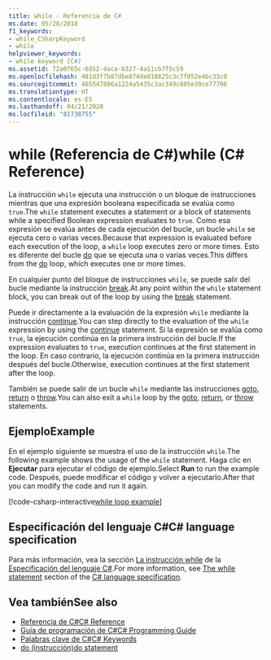 ```yaml
---
title: while - Referencia de C#
ms.date: 05/28/2018
f1_keywords:
- while_CSharpKeyword
- while
helpviewer_keywords:
- while keyword [C#]
ms.assetid: 72a0765c-6852-4aca-b327-4a11cb7f5c59
ms.openlocfilehash: 481d3f7b87dbe874de010825c3c7f052e4bc33c0
ms.sourcegitcommit: 465547886a1224a5435c3ac349c805e39ce77706
ms.translationtype: HT
ms.contentlocale: es-ES
ms.lasthandoff: 04/21/2020
ms.locfileid: "81738755"
---
```

# <a name="while-c-reference"></a><span data-ttu-id="8df02-102">while (Referencia de C#)</span><span class="sxs-lookup"><span data-stu-id="8df02-102">while (C# Reference)</span></span>

<span data-ttu-id="8df02-103">La instrucción `while` ejecuta una instrucción o un bloque de instrucciones mientras que una expresión booleana especificada se evalúa como `true`.</span><span class="sxs-lookup"><span data-stu-id="8df02-103">The `while` statement executes a statement or a block of statements while a specified Boolean expression evaluates to `true`.</span></span> <span data-ttu-id="8df02-104">Como esa expresión se evalúa antes de cada ejecución del bucle, un bucle `while` se ejecuta cero o varias veces.</span><span class="sxs-lookup"><span data-stu-id="8df02-104">Because that expression is evaluated before each execution of the loop, a `while` loop executes zero or more times.</span></span> <span data-ttu-id="8df02-105">Esto es diferente del bucle [do](do.md) que se ejecuta una o varias veces.</span><span class="sxs-lookup"><span data-stu-id="8df02-105">This differs from the [do](do.md) loop, which executes one or more times.</span></span>

<span data-ttu-id="8df02-106">En cualquier punto del bloque de instrucciones `while`, se puede salir del bucle mediante la instrucción [break](break.md).</span><span class="sxs-lookup"><span data-stu-id="8df02-106">At any point within the `while` statement block, you can break out of the loop by using the [break](break.md) statement.</span></span>

<span data-ttu-id="8df02-107">Puede ir directamente a la evaluación de la expresión `while` mediante la instrucción [continue](continue.md).</span><span class="sxs-lookup"><span data-stu-id="8df02-107">You can step directly to the evaluation of the `while` expression by using the [continue](continue.md) statement.</span></span> <span data-ttu-id="8df02-108">Si la expresión se evalúa como `true`, la ejecución continúa en la primera instrucción del bucle.</span><span class="sxs-lookup"><span data-stu-id="8df02-108">If the expression evaluates to `true`, execution continues at the first statement in the loop.</span></span> <span data-ttu-id="8df02-109">En caso contrario, la ejecución continúa en la primera instrucción después del bucle.</span><span class="sxs-lookup"><span data-stu-id="8df02-109">Otherwise, execution continues at the first statement after the loop.</span></span>

<span data-ttu-id="8df02-110">También se puede salir de un bucle `while` mediante las instrucciones [goto](goto.md), [return](return.md) o [throw](throw.md).</span><span class="sxs-lookup"><span data-stu-id="8df02-110">You can also exit a `while` loop by the [goto](goto.md), [return](return.md), or [throw](throw.md) statements.</span></span>

## <a name="example"></a><span data-ttu-id="8df02-111">Ejemplo</span><span class="sxs-lookup"><span data-stu-id="8df02-111">Example</span></span>

<span data-ttu-id="8df02-112">En el ejemplo siguiente se muestra el uso de la instrucción `while`.</span><span class="sxs-lookup"><span data-stu-id="8df02-112">The following example shows the usage of the `while` statement.</span></span> <span data-ttu-id="8df02-113">Haga clic en **Ejecutar** para ejecutar el código de ejemplo.</span><span class="sxs-lookup"><span data-stu-id="8df02-113">Select **Run** to run the example code.</span></span> <span data-ttu-id="8df02-114">Después, puede modificar el código y volver a ejecutarlo.</span><span class="sxs-lookup"><span data-stu-id="8df02-114">After that you can modify the code and run it again.</span></span>

[!code-csharp-interactive[while loop example](~/samples/snippets/csharp/keywords/IterationKeywordsExamples.cs#3)]

## <a name="c-language-specification"></a><span data-ttu-id="8df02-115">Especificación del lenguaje C#</span><span class="sxs-lookup"><span data-stu-id="8df02-115">C# language specification</span></span>

<span data-ttu-id="8df02-116">Para más información, vea la sección [La instrucción while](~/_csharplang/spec/statements.md#the-while-statement) de la [Especificación del lenguaje C#](/dotnet/csharp/language-reference/language-specification/introduction).</span><span class="sxs-lookup"><span data-stu-id="8df02-116">For more information, see [The while statement](~/_csharplang/spec/statements.md#the-while-statement) section of the [C# language specification](/dotnet/csharp/language-reference/language-specification/introduction).</span></span>

## <a name="see-also"></a><span data-ttu-id="8df02-117">Vea también</span><span class="sxs-lookup"><span data-stu-id="8df02-117">See also</span></span>

- [<span data-ttu-id="8df02-118">Referencia de C#</span><span class="sxs-lookup"><span data-stu-id="8df02-118">C# Reference</span></span>](../index.md)
- [<span data-ttu-id="8df02-119">Guía de programación de C#</span><span class="sxs-lookup"><span data-stu-id="8df02-119">C# Programming Guide</span></span>](../../programming-guide/index.md)
- [<span data-ttu-id="8df02-120">Palabras clave de C#</span><span class="sxs-lookup"><span data-stu-id="8df02-120">C# Keywords</span></span>](index.md)
- [<span data-ttu-id="8df02-121">do (instrucción)</span><span class="sxs-lookup"><span data-stu-id="8df02-121">do statement</span></span>](do.md)
